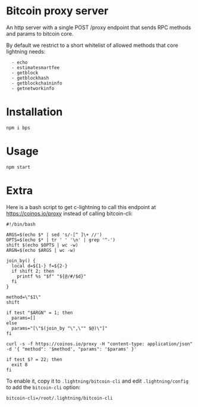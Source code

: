 # Bitcoin proxy server

An http server with a single POST /proxy endpoint that sends RPC methods and params to bitcoin core.

By default we restrict to a short whitelist of allowed methods that core lightning needs:

      - echo
      - estimatesmartfee
      - getblock
      - getblockhash
      - getblockchaininfo
      - getnetworkinfo


# Installation

    npm i bps

# Usage
    
    npm start


# Extra

Here is a bash script to get c-lightning to call this endpoint at https://coinos.io/proxy instead of calling bitcoin-cli:

    #!/bin/bash

    ARGS=$(echo $* | sed 's/-[^ ]\+ //')
    OPTS=$(echo $* | tr ' ' '\n' | grep '^-')
    shift $(echo $OPTS | wc -w)
    ARGN=$(echo $ARGS | wc -w)

    join_by() {
      local d=${1-} f=${2-}
      if shift 2; then
        printf %s "$f" "${@/#/$d}"
      fi
    }

    method=\"$1\"
    shift

    if test "$ARGN" = 1; then
      params=[]
    else
      params="[\"$(join_by "\",\"" $@)\"]"
    fi

    curl -s -f https://coinos.io/proxy -H "content-type: application/json" -d '{ "method": '$method', "params": '$params' }'

    if test $? = 22; then
      exit 8
    fi

To enable it, copy it to `.lightning/bitcoin-cli` and edit `.lightning/config` to add the `bitcoin-cli` option:

    bitcoin-cli=/root/.lightning/bitcoin-cli
